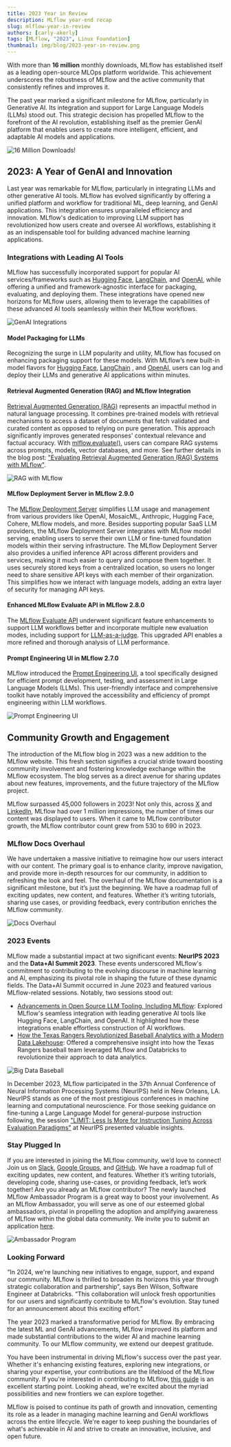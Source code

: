 ```yaml
---
title: 2023 Year in Review
description: MLflow year-end recap
slug: mlflow-year-in-review
authors: [carly-akerly]
tags: [MLflow, "2023", Linux Foundation]
thumbnail: img/blog/2023-year-in-review.png
---
```


With more than **16 million** monthly downloads, MLflow has established itself as a leading open-source MLOps platform worldwide.
This achievement underscores the robustness of MLflow and the active community that consistently refines and improves it.

The past year marked a significant milestone for MLflow, particularly in Generative AI. Its integration and support for Large Language Models
(LLMs) stood out. This strategic decision has propelled MLflow to the forefront of the AI revolution, establishing itself as the premier GenAI
platform that enables users to create more intelligent, efficient, and adaptable AI models and applications.

<!-- truncate -->

![16 Million Downloads!](download-graph.png)

## 2023: A Year of GenAI and Innovation

Last year was remarkable for MLflow, particularly in integrating LLMs and other generative AI tools. MLflow has evolved significantly by offering
a unified platform and workflow for traditional ML, deep learning, and GenAI applications. This integration ensures unparalleled efficiency and
innovation. MLflow's dedication to improving LLM support has revolutionized how users create and oversee AI workflows, establishing it as an
indispensable tool for building advanced machine learning applications.

### Integrations with Leading AI Tools

MLflow has successfully incorporated support for popular AI services/frameworks such as [Hugging Face](https://huggingface.co/),
[LangChain](https://www.langchain.com/), and [OpenAI](https://openai.com/), while offering a unified and framework-agnostic interface for
packaging, evaluating, and deploying them. These integrations have opened new horizons for MLflow users, allowing them to leverage the capabilities
of these advanced AI tools seamlessly within their MLflow workflows.

![GenAI Integrations](integrations.png)

#### Model Packaging for LLMs

Recognizing the surge in LLM popularity and utility, MLflow has focused on enhancing packaging support for these models. With MLflow’s new built-in
model flavors for [Hugging Face](https://www.mlflow.org/docs/latest/llms/transformers/index.html), [LangChain](https://www.mlflow.org/docs/latest/llms/langchain/index.html)
, and [OpenAI](https://www.mlflow.org/docs/latest/llms/openai/index.html), users can log and deploy their LLMs and generative AI applications within minutes.

#### Retrieval Augmented Generation (RAG) and MLflow Integration

[Retrieval Augmented Generation (RAG)](https://mlflow.org/docs/latest/llms/rag/index.html) represents an impactful method in natural language processing.
It combines pre-trained models with retrieval mechanisms to access a dataset of documents that fetch validated and curated content as opposed to relying
on pure generation. This approach significantly improves generated responses' contextual relevance and factual accuracy. With
[mlflow.evaluate()](https://www.mlflow.org/docs/latest/llms/llm-evaluate/index.html), users can compare RAG systems across prompts, models, vector
databases, and more. See further details in the blog post:
["Evaluating Retrieval Augmented Generation (RAG) Systems with MLflow"](https://medium.com/@dliden/evaluating-retrieval-augmented-generation-rag-systems-with-mlflow-cf09a74faadb).

![RAG with MLflow](rag.webp)

#### MLflow Deployment Server in MLflow 2.9.0

The [MLflow Deployment Server](https://www.mlflow.org/docs/latest/llms/deployments/index.html) simplifies LLM usage and management from various providers
like OpenAI, MosaicML, Anthropic, Hugging Face, Cohere, MLflow models, and more. Besides supporting popular SaaS LLM providers, the MLflow Deployment Server
integrates with MLflow model serving, enabling users to serve their own LLM or fine-tuned foundation models within their serving infrastructure.
The MLflow Deployment Server also provides a unified inference API across different providers and services, making it much easier to query and compose
them together. It uses securely stored keys from a centralized location, so users no longer need to share sensitive API keys with each member of their
organization. This simplifies how we interact with language models, adding an extra layer of security for managing API keys.

#### Enhanced MLflow Evaluate API in MLflow 2.8.0

The [MLflow Evaluate API](https://mlflow.org/docs/latest/llms/llm-evaluate/index.html) underwent significant feature enhancements to support LLM
workflows better and incorporate multiple new evaluation modes, including support for
[LLM-as-a-judge](https://mlflow.org/docs/latest/llms/llm-evaluate/index.html#metrics-with-llm-as-the-judge). This upgraded API enables a more refined
and thorough analysis of LLM performance.

#### Prompt Engineering UI in MLflow 2.7.0

MLflow introduced the [Prompt Engineering UI](https://mlflow.org/docs/latest/llms/prompt-engineering/index.html), a tool specifically designed for efficient prompt
development, testing, and assessment in Large Language Models (LLMs). This user-friendly interface and comprehensive toolkit have notably improved the
accessibility and efficiency of prompt engineering within LLM workflows.

![Prompt Engineering UI](prompt-engineering.png)

## Community Growth and Engagement

The introduction of the MLflow blog in 2023 was a new addition to the MLflow website. This fresh section signifies a crucial stride toward boosting
community involvement and fostering knowledge exchange within the MLflow ecosystem. The blog serves as a direct avenue for sharing updates about new
features, improvements, and the future trajectory of the MLflow project.

MLflow surpassed 45,000 followers in 2023! Not only this, across [X](https://twitter.com/MLflow?ref_src=twsrc%5Egoogle%7Ctwcamp%5Eserp%7Ctwgr%5Eauthor)
and [LinkedIn](https://www.linkedin.com/company/mlflow-org/), MLflow had over 1 million impressions, the number of times our
content was displayed to users. When it came to MLflow contributor growth, the MLflow contributor count grew from 530 to 690 in 2023.

### MLflow Docs Overhaul

We have undertaken a massive initiative to reimagine how our users interact with our content. The primary goal is to enhance clarity, improve navigation,
and provide more in-depth resources for our community, in addition to refreshing the look and feel. The overhaul of the MLflow documentation is a significant
milestone, but it’s just the beginning. We have a roadmap full of exciting updates, new content, and features. Whether it’s writing tutorials, sharing use cases,
or providing feedback, every contribution enriches the MLflow community.

![Docs Overhaul](docs-overhaul.png)

### 2023 Events

MLflow made a substantial impact at two significant events: **NeurIPS 2023** and the **Data+AI Summit 2023**. These events underscored MLflow's commitment
to contributing to the evolving discourse in machine learning and AI, emphasizing its pivotal role in shaping the future of these dynamic fields.
The Data+AI Summit occurred in June 2023 and featured various MLflow-related sessions. Notably, two sessions stood out:

- [Advancements in Open Source LLM Tooling, Including MLflow](https://www.youtube.com/watch?v=WpudXKAZQNI): Explored MLflow's seamless integration
  with leading generative AI tools like Hugging Face, LangChain, and OpenAI. It highlighted how these integrations enable effortless construction of AI workflows.
- [How the Texas Rangers Revolutionized Baseball Analytics with a Modern Data Lakehouse](https://www.youtube.com/watch?v=MYqXfMqEUq4): Offered a
  comprehensive insight into how the Texas Rangers baseball team leveraged MLflow and Databricks to revolutionize their approach to data analytics.

![Big Data Baseball](baseball.png)

In December 2023, MLflow participated in the 37th Annual Conference of Neural Information Processing Systems (NeurIPS) held in New Orleans, LA. NeurIPS
stands as one of the most prestigious conferences in machine learning and computational neuroscience.
For those seeking guidance on fine-tuning a Large Language Model for general-purpose instruction following, the session
["LIMIT: Less Is More for Instruction Tuning Across Evaluation Paradigms"](https://arxiv.org/abs/2311.13133) at NeurIPS presented valuable insights.

### Stay Plugged In

If you are interested in joining the MLflow community, we’d love to connect! Join us on
[Slack](https://mlflow-users.slack.com/ssb/redirect), [Google Groups](https://groups.google.com/g/mlflow-users), and [GitHub](https://github.com/mlflow/mlflow/).
We have a roadmap full of exciting updates, new content, and features. Whether it’s writing tutorials, developing code, sharing use-cases, or providing feedback, let’s work together!
Are you already an MLflow contributor? The newly launched MLflow Ambassador Program is a great way to boost your involvement. As an MLflow Ambassador,
you will serve as one of our esteemed global ambassadors, pivotal in propelling the adoption and amplifying awareness of MLflow within the global data
community. We invite you to submit an application [here](https://forms.gle/adAPNvH6aVq4diPF9).

![Ambassador Program](ambassador-program.png)

### Looking Forward

“In 2024, we're launching new initiatives to engage, support, and expand our community. MLflow is thrilled to broaden its horizons this year through strategic
collaboration and partnership”, says Ben Wilson, Software Engineer at Databricks. “This collaboration will unlock fresh opportunities for our users and
significantly contribute to MLflow's evolution. Stay tuned for an announcement about this exciting effort.”

The year 2023 marked a transformative period for MLflow. By embracing the latest ML and GenAI advancements, MLflow improved its platform and made substantial
contributions to the wider AI and machine learning community. To our MLflow community, we extend our deepest gratitude.

You have been instrumental in driving MLflow's success over the past year. Whether it's enhancing existing features, exploring new integrations, or sharing
your expertise, your contributions are the lifeblood of the MLflow community. If you're interested in contributing to MLflow,
[this guide](https://github.com/mlflow/mlflow/blob/master/CONTRIBUTING.md) is an excellent starting point. Looking ahead, we're excited about the myriad
possibilities and new frontiers we can explore together.

MLflow is poised to continue its path of growth and innovation, cementing its role as a leader in managing machine learning and GenAI workflows across the
entire lifecycle. We're eager to keep pushing the boundaries of what's achievable in AI and strive to create an innovative, inclusive, and open future.
